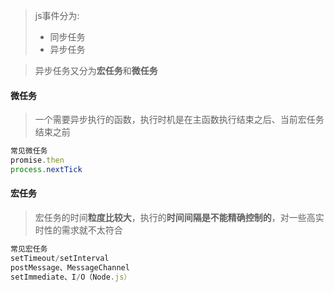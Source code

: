 > js事件分为:
>
> * 同步任务
> * 异步任务

> 异步任务又分为**宏任务**和**微任务**

#### 微任务

> 一个需要异步执行的函数，执行时机是在主函数执行结束之后、当前宏任务结束之前

```js
常见微任务
promise.then
process.nextTick
```

#### 宏任务

> 宏任务的时间**粒度比较大**，执行的**时间间隔是不能精确控制的**，对一些高实时性的需求就不太符合

```js
常见宏任务
setTimeout/setInterval
postMessage、MessageChannel
setImmediate、I/O（Node.js）
```



